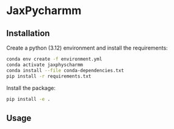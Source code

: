 # JaxPycharmm

## Installation

Create a python (3.12) environment and install the requirements:

```bash
conda env create -f environment.yml
conda activate jaxphyscharmm
conda install --file conda-dependencies.txt
pip install -r requirements.txt    
```

Install the package:
```bash
pip install -e .
```

## Usage


